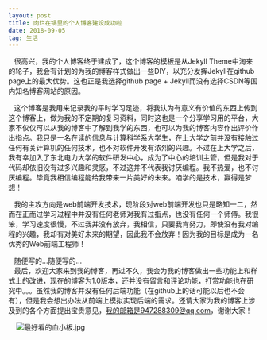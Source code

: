 ```yaml
---
layout: post
title: 肉烂在锅里的个人博客建设成功啦
date: 2018-09-05
tag: 生活
---
```

&nbsp;&nbsp;&nbsp;很高兴，我的个人博客终于建成了，这个博客的模板是从Jekyll Theme中淘来的轮子，我会有计划的为我的博客样式做出一些DIY，以充分发挥Jekyll在github page上的最大优势。这也正是我选择github page + Jekyll而没有选择CSDN等国内知名博客网站的原因。  

&nbsp;&nbsp;&nbsp;这个博客是我用来记录我的平时学习足迹，将我认为有意义有价值的东西上传到这个博客上，做为我的不定期的复习资料，同时这也是一个分享学习用的平台，大家不仅仅可以从我的博客中了解到我学的东西，也可以为我的博客内容作出评价作出指点。我只是一名在读的信息与计算科学系大学生，在上大学之前并没有接触过任何有关计算机的任何技术，也不对软件开发有浓烈的兴趣。不过在上大学之后，我有幸加入了东北电力大学的软件研发中心，成为了中心的培训主管，但是我对于代码却依旧没有过多兴趣和灵感，不过这并不代表我讨厌编程。我不热爱，也不讨厌编程。毕竟我相信编程能给我带来一片美好的未来。咱学的是技术，赢得是梦想！

&nbsp;&nbsp;&nbsp;我的主攻方向是web前端开发技术，现阶段对web前端开发也只是略知一二，然而在正而过学习过程中并没有任何老师对我有过指点，也没有任何一个师傅。我很笨，学习速度很慢，不过我并没有放弃，我相信，只要我肯努力，即使没有我对编程的兴趣，我却有对美好未来的期望，因此我不会放弃！因为我的目标是成为一名优秀的Web前端工程师！

&nbsp;&nbsp;&nbsp;随便写的...随便写的...  
&nbsp;&nbsp;&nbsp;最后，欢迎大家来到我的博客，再过不久，我会为我的博客做出一些功能上和样式上的改进，现在的博客为1.0版本，还并没有留言和评论功能，打赏功能也在研究中。。。虽然我的博客并没有任何后端功能（在github上的话可能以后也不会有），但是我会想出办法从前端上模拟实现后端的需求。还请大家为我的博客上涉及到的各个方面提出宝贵意见，我的邮箱是947288309@qq.com，谢谢大家！


&nbsp;&nbsp;&nbsp; ![最好看的血小板.jpg](https://i.loli.net/2019/03/09/5c83287933c6c.jpg)




